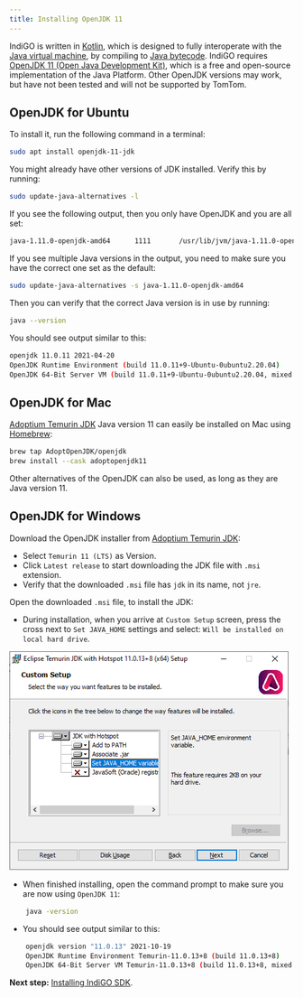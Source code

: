 ```yaml
---
title: Installing OpenJDK 11
---
```


IndiGO is written in [Kotlin](https://en.wikipedia.org/wiki/Kotlin_%28programming_language%29),
which is designed to fully interoperate with the
[Java virtual machine](https://en.wikipedia.org/wiki/Java_virtual_machine),
by compiling to [Java bytecode](https://en.wikipedia.org/wiki/Java_bytecode).
IndiGO requires
[OpenJDK 11 (Open Java Development Kit)](https://en.wikipedia.org/wiki/OpenJDK),
which is a free and open-source implementation of the Java Platform. Other OpenJDK versions may
work, but have not been tested and will not be supported by TomTom.

## OpenJDK for Ubuntu

To install it, run the following command in a terminal:

```bash
sudo apt install openjdk-11-jdk
```

You might already have other versions of JDK installed. Verify this by running:

```bash
sudo update-java-alternatives -l
```

If you see the following output, then you only have OpenJDK and you are all set:

```bash
java-1.11.0-openjdk-amd64      1111       /usr/lib/jvm/java-1.11.0-openjdk-amd64
```

If you see multiple Java versions in the output, you need to make sure you have the correct one set
as the default:

```bash
sudo update-java-alternatives -s java-1.11.0-openjdk-amd64
```

Then you can verify that the correct Java version is in use by running:

```bash
java --version
```

You should see output similar to this:

```bash
openjdk 11.0.11 2021-04-20
OpenJDK Runtime Environment (build 11.0.11+9-Ubuntu-0ubuntu2.20.04)
OpenJDK 64-Bit Server VM (build 11.0.11+9-Ubuntu-0ubuntu2.20.04, mixed mode, sharing)
```

## OpenJDK for Mac

[Adoptium Temurin JDK](https://adoptium.net/?variant=openjdk11) Java version 11 can easily be
installed on Mac using [Homebrew](https://brew.sh/):

```bash
brew tap AdoptOpenJDK/openjdk
brew install --cask adoptopenjdk11
```

Other alternatives of the OpenJDK can also be used, as long as they are Java version 11.

## OpenJDK for Windows

Download the OpenJDK installer from
[Adoptium Temurin JDK](https://adoptium.net/?variant=openjdk11):

- Select `Temurin 11 (LTS)` as Version.
- Click `Latest release` to start downloading the JDK file with `.msi` extension.
- Verify that the downloaded `.msi` file has `jdk` in its name, not `jre`.

Open the downloaded `.msi` file, to install the JDK:

- During installation, when you arrive at `Custom Setup` screen, press the cross next to
  `Set JAVA_HOME` settings and select: `Will be installed on local hard drive`.

![Temurin JDK Set Java Home](images/temurin_jdk_set_java_home.png)

- When finished installing, open the command prompt to make sure you are now using `OpenJDK 11`:

```bash
    java -version
```

- You should see output similar to this:

```bash
    openjdk version "11.0.13" 2021-10-19
    OpenJDK Runtime Environment Temurin-11.0.13+8 (build 11.0.13+8)
    OpenJDK 64-Bit Server VM Temurin-11.0.13+8 (build 11.0.13+8, mixed mode)
```

__Next step:__ [Installing IndiGO SDK](/indigo/documentation/getting-started/installing-indigo-sdk).

